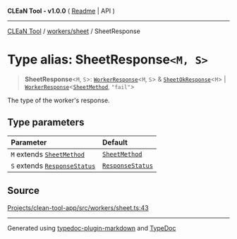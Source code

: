 **CLEaN Tool - v1.0.0** ( [Readme](../../../README.md) \| API )

***

[CLEaN Tool](../../../modules.md) / [workers/sheet](../README.md) / SheetResponse

# Type alias: SheetResponse`<M, S>`

> **SheetResponse**\<`M`, `S`\>: [`WorkerResponse`](../../../types/workers/type-aliases/WorkerResponse.md)\<`M`, `S`\> & [`SheetOkResponse`](../private/interfaces/SheetOkResponse.md)\<`M`\> \| [`WorkerResponse`](../../../types/workers/type-aliases/WorkerResponse.md)\<[`SheetMethod`](SheetMethod.md), `"fail"`\>

The type of the worker's response.

## Type parameters

| Parameter | Default |
| :------ | :------ |
| `M` extends [`SheetMethod`](SheetMethod.md) | [`SheetMethod`](SheetMethod.md) |
| `S` extends [`ResponseStatus`](../../../types/workers/type-aliases/ResponseStatus.md) | [`ResponseStatus`](../../../types/workers/type-aliases/ResponseStatus.md) |

## Source

[Projects/clean-tool-app/src/workers/sheet.ts:43](https://github.com/yuckyh/clean-tool-app/)

***

Generated using [typedoc-plugin-markdown](https://www.npmjs.com/package/typedoc-plugin-markdown) and [TypeDoc](https://typedoc.org/)
